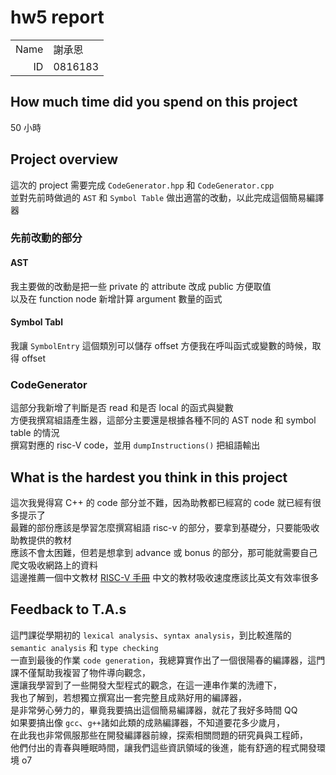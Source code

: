 # hw5 report

|||
|-:|:-|
|Name|謝承恩|
|ID|0816183|

## How much time did you spend on this project

50 小時 

## Project overview

這次的 project 需要完成 ``CodeGenerator.hpp`` 和 ``CodeGenerator.cpp``  
並對先前時做過的 ``AST`` 和 ``Symbol Table`` 做出適當的改動，以此完成這個簡易編譯器  

### 先前改動的部分
#### AST

我主要做的改動是把一些 private 的 attribute 改成 public 方便取值  
以及在 function node 新增計算 argument 數量的函式  

#### Symbol Tabl

我讓 ``SymbolEntry`` 這個類別可以儲存 offset 方便我在呼叫函式或變數的時候，取得 offset  

### CodeGenerator

這部分我新增了判斷是否 read 和是否 local 的函式與變數  
方便我撰寫組語產生器，這部分主要還是根據各種不同的 AST node 和 symbol table 的情況  
撰寫對應的 risc-V code，並用 ``dumpInstructions()`` 把組語輸出  

## What is the hardest you think in this project

這次我覺得寫 C++ 的 code 部分並不難，因為助教都已經寫的 code 就已經有很多提示了  
最難的部份應該是學習怎麼撰寫組語 risc-v 的部分，要拿到基礎分，只要能吸收助教提供的教材  
應該不會太困難，但若是想拿到 advance 或 bonus 的部分，那可能就需要自己爬文吸收網路上的資料  
這邊推薦一個中文教材 [RISC-V 手冊](http://riscvbook.com/chinese/RISC-V-Reader-Chinese-v2p1.pdf) 中文的教材吸收速度應該比英文有效率很多     

## Feedback to T.A.s

這門課從學期初的 ``lexical analysis``、``syntax analysis``，到比較進階的 ``semantic analysis`` 和 ``type checking``  
一直到最後的作業 ``code generation``，我總算實作出了一個很陽春的編譯器，這門課不僅幫助我複習了物件導向觀念，  
還讓我學習到了一些開發大型程式的觀念，在這一連串作業的洗禮下，  
我也了解到，若想獨立撰寫出一套完整且成熟好用的編譯器，  
是非常勞心勞力的，畢竟我要搞出這個簡易編譯器，就花了我好多時間 QQ    
如果要搞出像 ``gcc``、``g++``諸如此類的成熟編譯器，不知道要花多少歲月，  
在此我也非常佩服那些在開發編譯器前線，探索相關問題的研究員與工程師，  
他們付出的青春與睡眠時間，讓我們這些資訊領域的後進，能有舒適的程式開發環境 o7    






